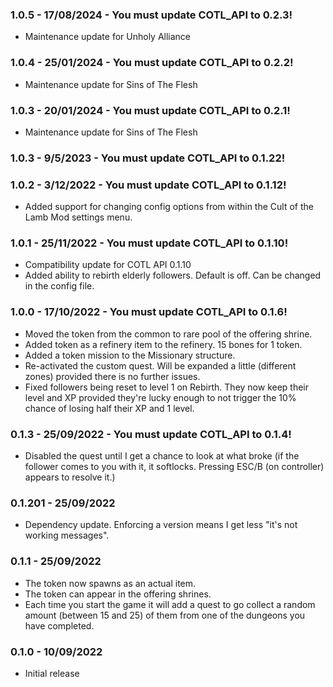 ### 1.0.5 - 17/08/2024 - You must update COTL_API to 0.2.3!

* Maintenance update for Unholy Alliance

### 1.0.4 - 25/01/2024 - You must update COTL_API to 0.2.2!

* Maintenance update for Sins of The Flesh

### 1.0.3 - 20/01/2024 - You must update COTL_API to 0.2.1!

* Maintenance update for Sins of The Flesh

### 1.0.3 - 9/5/2023 - You must update COTL_API to 0.1.22!

### 1.0.2 - 3/12/2022 - You must update COTL_API to 0.1.12!

* Added support for changing config options from within the Cult of the Lamb Mod settings menu.

### 1.0.1 - 25/11/2022 - You must update COTL_API to 0.1.10!

* Compatibility update for COTL API 0.1.10
* Added ability to rebirth elderly followers. Default is off. Can be changed in the config file.

### 1.0.0 - 17/10/2022 - You must update COTL_API to 0.1.6!

* Moved the token from the common to rare pool of the offering shrine.
* Added token as a refinery item to the refinery. 15 bones for 1 token.
* Added a token mission to the Missionary structure.
* Re-activated the custom quest. Will be expanded a little (different zones) provided there is no further issues.
* Fixed followers being reset to level 1 on Rebirth. They now keep their level and XP provided they're lucky enough to not trigger the 10% chance of losing half their XP and 1 level.

### 0.1.3 - 25/09/2022 - You must update COTL_API to 0.1.4!

* Disabled the quest until I get a chance to look at what broke (if the follower comes to you with it, it softlocks. Pressing ESC/B (on controller) appears to resolve it.)

### 0.1.201 - 25/09/2022

* Dependency update. Enforcing a version means I get less "it's not working messages".

### 0.1.1 - 25/09/2022

* The token now spawns as an actual item.
* The token can appear in the offering shrines.
* Each time you start the game it will add a quest to go collect a random amount (between 15 and 25) of them from one of the dungeons you have completed.

### 0.1.0 - 10/09/2022

* Initial release